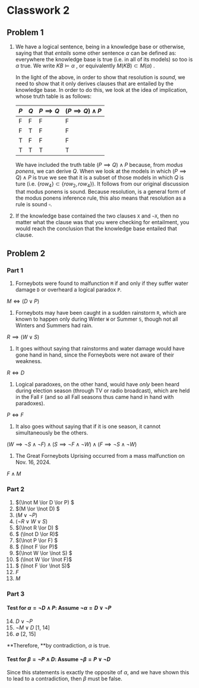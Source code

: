 # Classwork 2

## Problem 1

1. We have a logical sentence, being in a knowledge base or otherwise, saying that that *entails* some other sentence $\alpha$ can be defined as: everywhere the knowledge base is true (i.e. in all of its models) so too is $\alpha$ true. We write $KB \models \alpha$ , or equivalently $M(KB)\subset M(\alpha)$ .

   In the light of the above, in order to show that resolution is *sound*, we need to show that it only derives clauses that are entailed by the knowledge base. In order to do this, we look at the idea of implication, whose truth table is as follows:

   | $P$  | $Q$  | $P\implies Q$ | $(P\implies Q) \land P$ |
   | ---- | ---- | ------------- | ----------------------- |
   | F    | F    | F             | F                       |
   | F    | T    | F             | F                       |
   | T    | F    | F             | F                       |
   | T    | T    | T             | T                       |

   We have included the truth table $(P\implies Q) \land P$ because, from *modus ponens*, we can derive $Q$. When we look at the models in which $(P\implies Q) \land P$ is true we see that it is a subset of those models in which $Q$ is ture (i.e. $\{row_4\} \subset \{row_2, row_4\}$). It follows from our original discussion that modus ponens is sound. Because resolution, is a general form of the modus ponens inference rule, this also means that resolution as a rule is sound $\square$.

2. If the knowledge base contained the two clauses `X` and `~X`, then no matter what the clause was that you were checking for entailment, you would reach the conclusion that the knowledge base entailed that clause.

## Problem 2

### Part 1

1. Forneybots were found to malfunction `M` if and only if they suffer water damage `D` or overheard a logical paradox `P`.

$M \iff (D \lor P)$

1. Forneybots may have been caught in a sudden rainstorm `R`, which are known to happen only during Winter `W` or Summer `S`, though not all Winters and Summers had rain.

$R \implies (W \lor S)$

1. It goes without saying that rainstorms and water damage would have gone hand in hand, since the Forneybots were not aware of their weakness.

$R \iff D$

1. Logical paradoxes, on the other hand, would have *only* been heard during election season (through TV or radio broadcast), which are held in the Fall `F` (and so all Fall seasons thus came hand in hand with paradoxes).

$P \iff F$

1. It also goes without saying that if it is one season, it cannot simultaneously be the others.

$(W \implies \lnot S \land \lnot F) \land (S \implies \lnot F \land \lnot W) \land (F \implies \lnot S \land \lnot W)$

1. The Great Forneybots Uprising occurred from a mass malfunction on Nov. 16, 2024.

$F \land M$

### Part 2

1. $(\lnot M \lor D \lor P) $
2.  $(M \lor \lnot D) $  
3. $(M \lor \lnot P)$
2. $(\lnot R \lor W \lor S)$
5. $(\lnot R \lor D) $ 
6. $ (\lnot D \lor R)$
7. $(\lnot P \lor F) $
8. $ (\lnot F \lor P)$
9. $(\lnot W \lor \lnot S) $
10. $ (\lnot W \lor \lnot F)$ 
11. $ (\lnot F \lor \lnot S)$
12. $F$
13. $M$

### Part 3

#### Test for $\alpha=\lnot D \land P$: Assume $\lnot \alpha= D \lor \lnot P$

14. $D \lor \lnot P$
15. $\lnot M \lor D$ [1, 14]
16. $\emptyset$              [2, 15]

**Therefore, **by contradiction, $\alpha$ is true.

#### Test for $\beta=\lnot P \land D$: Assume $\lnot \beta=P \lor \lnot D$

Since this statements is exactly the opposite of $\alpha$, and we have shown this to lead to a contradiction, then $\beta$ must be false.